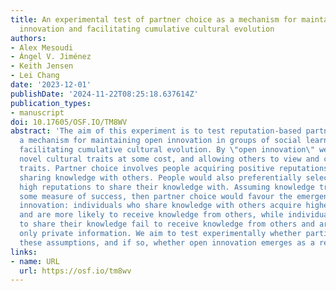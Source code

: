 ```yaml
---
title: An experimental test of partner choice as a mechanism for maintaining open
  innovation and facilitating cumulative cultural evolution
authors:
- Alex Mesoudi
- Ángel V. Jiménez
- Keith Jensen
- Lei Chang
date: '2023-12-01'
publishDate: '2024-11-22T08:25:18.637614Z'
publication_types:
- manuscript
doi: 10.17605/OSF.IO/TM8WV
abstract: 'The aim of this experiment is to test reputation-based partner choice as
  a mechanism for maintaining open innovation in groups of social learners, and thus
  facilitating cumulative cultural evolution. By \"open innovation\" we mean innovating
  novel cultural traits at some cost, and allowing others to view and copy those novel
  traits. Partner choice involves people acquiring positive reputations for openly
  sharing knowledge with others. People would also preferentially select others with
  high reputations to share their knowledge with. Assuming knowledge translates to
  some measure of success, then partner choice would favour the emergence of open
  innovation: individuals who share knowledge with others acquire higher reputations
  and are more likely to receive knowledge from others, while individuals who refuse
  to share their knowledge fail to receive knowledge from others and are left with
  only private information. We aim to test experimentally whether participants follow
  these assumptions, and if so, whether open innovation emerges as a result.'
links:
- name: URL
  url: https://osf.io/tm8wv
---
```

